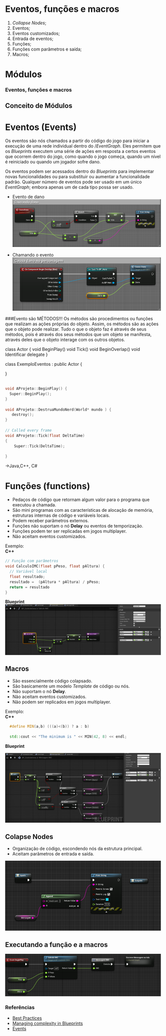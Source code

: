# Eventos, funções e macros
1. *Collapse Nodes*;
1. Eventos;
1. Eventos customizados;
1. Entrada de eventos;
1. Funções;
1. Funções com parâmetros e saída;
1. Macros;

#  Módulos

### Eventos, funções e macros

## Conceito de Módulos

# Eventos (**Events**)
Os eventos são nós chamados a partir do código do jogo para iniciar a execução de uma rede individual dentro do /*EventGraph*. Eles permitem que os *Blueprints* executem uma série de ações em resposta a certos eventos que ocorrem dentro do jogo, como quando o jogo começa, quando um nível é reiniciado ou quando um jogador sofre dano.

Os eventos podem ser acessados dentro do *Blueprints* para implementar novas funcionalidades ou para substituir ou aumentar a funcionalidade padrão. Qualquer número de eventos pode ser usado em um único *EventGraph*; embora apenas um de cada tipo possa ser usado.

- Evento de dano  
![](../imagens/modulos/modulo5.png)

- Chamando o evento
![](../imagens/modulos/modulo6.png)

###Evento são MÉTODOS!!!
Os métodos são procedimentos ou funções que realizam as ações próprias do objeto. Assim, os métodos são as ações que o objeto pode realizar. Tudo o que o objeto faz é através de seus métodos, pois é através dos seus métodos que um objeto se manifesta, através deles que o objeto interage com os outros objetos.

class Actor {
  void BeginPlay()
  void Tick()
  void BeginOverlap()
  void Identificar delegate
}

class ExemploEventos : public Actor {

}

```c++

void AProjeto::BeginPlay() {
  Super::BeginPlay();
}

void AProjeto::DestruaMundoNerd(World* mundo ) {
   destroy();
}

// Called every frame
void AProjeto::Tick(float DeltaTime)
{
	Super::Tick(DeltaTime);

}

```
->Java,C++, C#

# Funções (**functions**)
- Pedaços de código que retornam algum valor
para o programa que executou a chamada.
- São mini programas com as características de alocação de memória, estruturas internas de código e variáveis locais.
- Podem receber parâmetros externos.  
- Funções não suportam o nó **Delay** ou eventos de temporização.
- Funções podem ter ser replicadas
em jogos multiplayer.
- Não aceitam eventos customizados.

Exemplo:  
**C++**   
```c
// Função com parâmetros
void CalculoIMC(float pPeso, float pAltura) {
  // Variável local
  float resultado;
  resultado =  (pAltura * pAltura) / pPeso;
  return = resultado
}  
```
**Blueprint**   
![Function](../imagens/modulos/modulo1.png)

## Macros
- São essencialmente código colapsado.
- São basicamente um modelo *Template* de código ou nós.
- Não suportam o nó **Delay**.
- Não aceitam eventos customizados.
- Não podem ser replicados em jogos multiplayer.

Exemplo:  
**C++**
```c++
  #define MIN(a,b) (((a)<(b)) ? a : b)

  std::cout << "The minimum is " << MIN(42, 8) << endl;
```

**Blueprint**

![Function](../imagens/modulos/modulo2.png)

## Colapse Nodes
- Organização de código, escondendo nós da estrutura principal.
- Aceitam parâmetros de entrada e saída.  

![Function](../imagens/modulos/modulo4.png)


## Executando a função e a macros  
![Function](../imagens/modulos/modulo3.png)



### Referências

- [Best Practices](https://docs.unrealengine.com/en-US/Engine/Blueprints/BestPractices/index.html)
- [Managing complexity in Blueprints](https://www.unrealengine.com/en-US/blog/managing-complexity-in-blueprints?sessionInvalidated=true)
- [Events](https://docs.unrealengine.com/en-US/Engine/Blueprints/UserGuide/Events/index.html)
